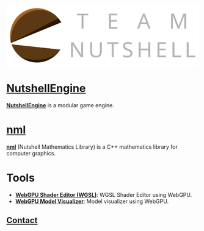 ![Team Nutshell](assets/images/team-nutshell-logo-full-dark-theme.png)

# [NutshellEngine](nutshellengine/index.md)
[**NutshellEngine**](https://github.com/Team-Nutshell) is a modular game engine.

# [nml](nml)
[**nml**](https://github.com/Team-Nutshell/nml) (Nutshell Mathematics Library) is a C++ mathematics library for computer graphics.

# Tools
- [**WebGPU Shader Editor (WGSL)**](shader/editor.md): WGSL Shader Editor using WebGPU.
- [**WebGPU Model Visualizer**](model/visualizer.md): Model visualizer using WebGPU.

## [Contact](mailto:contact@team-nutshell.dev)